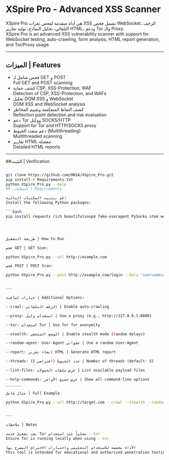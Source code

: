 # XSpire Pro - Advanced XSS Scanner  
XSpire Pro هي أداة متقدمة لفحص ثغرات XSS تشمل فحص WebSocket، الزحف التلقائي، تحليل النماذج، توليد تقارير HTML، ودعم Tor والـ Proxy.  
XSpire Pro is an advanced XSS vulnerability scanner with support for WebSocket testing, auto-crawling, form analysis, HTML report generation, and Tor/Proxy usage.

---

## الميزات | Features
- فحص شامل لـ GET و POST  
  Full GET and POST scanning  
- كشف حماية CSP, XSS-Protection, WAF  
  Detection of CSP, XSS-Protection, and WAFs  
- تحليل DOM XSS و WebSocket  
  DOM XSS and WebSocket analysis  
- كشف النقاط المنعكسة وتقييم المخاطر  
  Reflection point detection and risk evaluation  
- دعم Tor ووكيل SOCKS/HTTP  
  Support for Tor and HTTP/SOCKS proxy  
- دعم متعدد الخيوط (Multithreading)  
  Multithreaded scanning  
- تقارير HTML مفصلة  
  Detailed HTML reports

---
##التثبت | Verification 
```bash

git clone https://github.com/HN1A/XSpire_Pro.git
pip install-r Requirements.txt
python XSpire_Pro.py --help 
## المتطلبات | Requirements

قم بتثبيت المكتبات التالية:  
Install the following Python packages:

```bash
pip install requests rich beautifulsoup4 fake-useragent PySocks stem websocket-client




طريقة التشغيل | How to Run

فحص GET | GET Scan:

python XSpire_Pro.py --url http://example.com

فحص POST | POST Scan:

python XSpire_Pro.py --post http://example.com/login --data "user=admin&pass=test"


---

خيارات إضافية | Additional Options:

--crawl: الزحف التلقائي | Enable auto-crawling

--proxy: استخدام وكيل | Use a proxy (e.g., http://127.0.0.1:8080)

--tor: استخدام Tor | Use Tor for anonymity

--stealth: الوضع المتخفي | Enable stealth mode (random delays)

--random-agent: User-Agent عشوائي | Use a random User-Agent

--report: إنشاء تقرير HTML | Generate HTML report

--threads: عدد الخيوط (افتراضي 5) | Number of threads (default: 5)

--list-files: عرض ملفات الحمولات | List available payload files

--help-commands: عرض جميع الأوامر | Show all command-line options
_______

مثال شامل | Full Example

python XSpire_Pro.py --url http://target.com --crawl --stealth --random-agent --report report.html


---

ملاحظات | Notes

يجب تشغيل خدمة Tor محلياً عند استخدام --tor
Ensure Tor is running locally when using --tor

الأداة مخصصة للاستخدام التعليمي واختبارات الاختراق المصرح بها
This tool is intended for educational and authorized penetration testing only.


